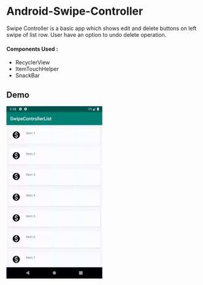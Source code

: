 # Android-Swipe-Controller

Swipe Controller is a basic app which shows edit and delete buttons on left swipe of list row. User have an option to undo delete operation.

#### Components Used :
* RecyclerView
* ItemTouchHelper
* SnackBar

## Demo

<img src="/art/swipeController.gif" width="250" height="450"/>


